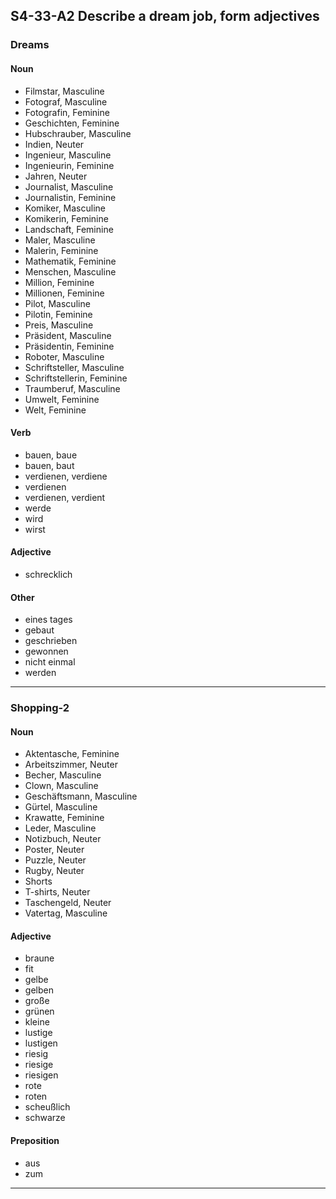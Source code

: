 ## S4-33-A2 Describe a dream job, form adjectives
### Dreams
#### Noun
- Filmstar, Masculine
- Fotograf, Masculine
- Fotografin, Feminine
- Geschichten, Feminine
- Hubschrauber, Masculine
- Indien, Neuter
- Ingenieur, Masculine
- Ingenieurin, Feminine
- Jahren, Neuter
- Journalist, Masculine
- Journalistin, Feminine
- Komiker, Masculine
- Komikerin, Feminine
- Landschaft, Feminine
- Maler, Masculine
- Malerin, Feminine
- Mathematik, Feminine
- Menschen, Masculine
- Million, Feminine
- Millionen, Feminine
- Pilot, Masculine
- Pilotin, Feminine
- Preis, Masculine
- Präsident, Masculine
- Präsidentin, Feminine
- Roboter, Masculine
- Schriftsteller, Masculine
- Schriftstellerin, Feminine
- Traumberuf, Masculine
- Umwelt, Feminine
- Welt, Feminine
#### Verb
- bauen, baue
- bauen, baut
- verdienen, verdiene
- verdienen
- verdienen, verdient
- werde
- wird
- wirst
#### Adjective
- schrecklich
#### Other
- eines tages
- gebaut
- geschrieben
- gewonnen
- nicht einmal
- werden
---
### Shopping-2
#### Noun
- Aktentasche, Feminine
- Arbeitszimmer, Neuter
- Becher, Masculine
- Clown, Masculine
- Geschäftsmann, Masculine
- Gürtel, Masculine
- Krawatte, Feminine
- Leder, Masculine
- Notizbuch, Neuter
- Poster, Neuter
- Puzzle, Neuter
- Rugby, Neuter
- Shorts
- T-shirts, Neuter
- Taschengeld, Neuter
- Vatertag, Masculine
#### Adjective
- braune
- fit
- gelbe
- gelben
- große
- grünen
- kleine
- lustige
- lustigen
- riesig
- riesige
- riesigen
- rote
- roten
- scheußlich
- schwarze
#### Preposition
- aus
- zum
---
